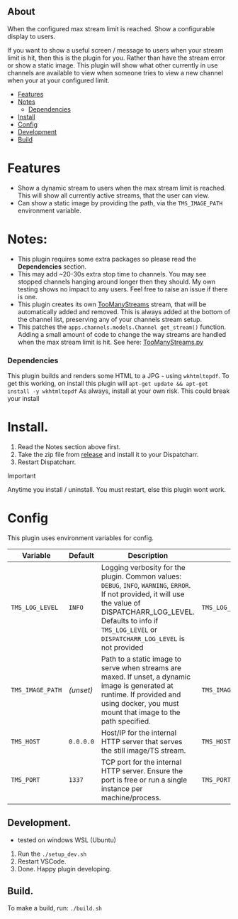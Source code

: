 
## About
When the configured max stream limit is reached. Show a configurable display to users.

If you want to show a useful screen / message to users when your stream limit is hit, then this is the plugin for you. 
Rather than have the stream error or show a static image. This plugin will show what other currently in use channels are available to view when someone tries to view a new channel when your at your configured limit.


- [Features](#features)
- [Notes](#notes)
  - [Dependencies](#dependencies)
- [Install](#install)
- [Config](#config)
- [Development](#development)
- [Build](#build)

# Features
- Show a dynamic stream to users when the max stream limit is reached. This will show all currently active streams, that the user can view.
- Can show a static image by providing the path, via the `TMS_IMAGE_PATH` environment variable.

# Notes:
- This plugin requires some extra packages so please read the <b>Dependencies</b> section.
- This may add ~20-30s extra stop time to channels. You may see stopped channels hanging around longer then they should. My own testing shows no impact to any users. Feel free to raise an issue if there is one.
- This plugin creates its own <u>TooManyStreams</u> stream, that will be automatically added and removed. This is always added at the bottom of the channel list, preserving any of your channels stream setup.
- This patches the `apps.channels.models.Channel get_stream()` function. Adding a small amount of code to change the way streams are handled when the max stream limit is hit. See here: [TooManyStreams.py](https://github.com/JamesWRC/Dispatcharr_Too_Many_Streams/blob/d8071dd470bf1e95147004812d82eeaec828afc9/src/TooManyStreams.py#L438-L446)

### Dependencies
This plugin builds and renders some HTML to a JPG - using `wkhtmltopdf`.
To get this working, on install this plugin will `apt-get update && apt-get install -y wkhtmltopdf`
As always, install at your own risk. This could break your install

# Install.
1. Read the Notes section above first.
2. Take the zip file from [release](https://github.com/JamesWRC/Dispatcharr_Too_Many_Streams/releases/) and install it to your Dispatcharr.
3. Restart Dispatcharr. 
> [!IMPORTANT]  
> Anytime you install / uninstall. You must restart, else this plugin wont work.

# Config
This plugin uses environment variables for config.

| Variable           | Default   | Description                                                                                                   | Example                                   |
|--------------------|-----------|---------------------------------------------------------------------------------------------------------------|-------------------------------------------|
| `TMS_LOG_LEVEL`    | `INFO`    | Logging verbosity for the plugin. Common values: `DEBUG`, `INFO`, `WARNING`, `ERROR`. If not provided, it will use the value of DISPATCHARR_LOG_LEVEL. Defaults to info if `TMS_LOG_LEVEL` or `DISPATCHARR_LOG_LEVEL` is not provided                   | `TMS_LOG_LEVEL=DEBUG`                     |
| `TMS_IMAGE_PATH`   | *(unset)* | Path to a static image to serve when streams are maxed. If unset, a dynamic image is generated at runtime. If provided and using docker, you must mount that image to the path specified.   | `TMS_IMAGE_PATH=/app/assets/tms.png`      |
| `TMS_HOST`         | `0.0.0.0` | Host/IP for the internal HTTP server that serves the still image/TS stream.                                   | `TMS_HOST=0.0.0.0`                      |
| `TMS_PORT`         | `1337`    | TCP port for the internal HTTP server. Ensure the port is free or run a single instance per machine/process.  | `TMS_PORT=1337`                           |

## Development.
- tested on windows WSL (Ubuntu)
1. Run the `./setup_dev.sh`
2. Restart VSCode.
3. Done. Happy plugin developing.


## Build.
To make a build, run: `./build.sh`
